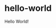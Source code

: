 # hello-world
<html>
  <head>
    <title>HELLO</title>
  </head>
  <body>
    <p>Hello World!</p>
  </body>
</html>

